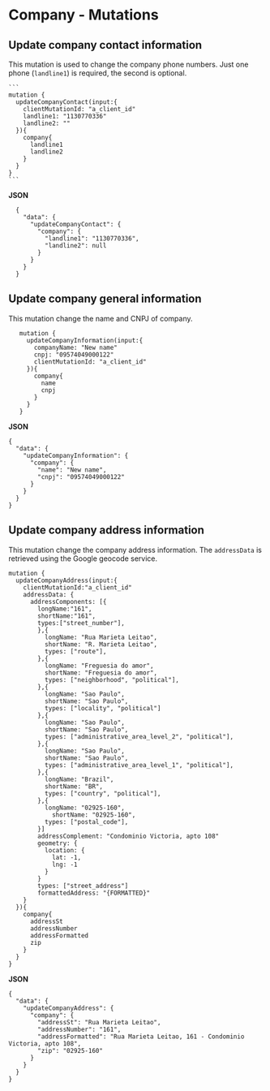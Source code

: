 # Company - Mutations

## Update company contact information
This mutation is used to change the company phone numbers. Just one phone (`landline1`) is required, the second is optional.
    
    ```
    mutation {
      updateCompanyContact(input:{
        clientMutationId: "a_client_id"
        landline1: "1130770336"
        landline2: ""
      }){
        company{
          landline1
          landline2
        }
      }
    }
    ```
    
  **JSON**
  ```
    {
      "data": {
        "updateCompanyContact": {
          "company": {
            "landline1": "1130770336",
            "landline2": null
          }
        }
      }
    }
  ```
  
## Update company general information
 This mutation change the name and CNPJ of company.
 
 ```
    mutation {
      updateCompanyInformation(input:{
        companyName: "New name"
        cnpj: "09574049000122"
        clientMutationId: "a_client_id"
      }){
        company{
          name
          cnpj
        }
      }
    }
 ```

**JSON**

```
{
  "data": {
    "updateCompanyInformation": {
      "company": {
        "name": "New name",
        "cnpj": "09574049000122"
      }
    }
  }
}
```

## Update company address information
This mutation change the company address information. The `addressData` is retrieved using the Google geocode service.

```
mutation {
  updateCompanyAddress(input:{
    clientMutationId:"a_client_id"
    addressData: {
      addressComponents: [{
        longName:"161",
        shortName:"161",
        types:["street_number"],
        },{
          longName: "Rua Marieta Leitao",
          shortName: "R. Marieta Leitao",
          types: ["route"],
        },{
          longName: "Freguesia do amor",
          shortName: "Freguesia do amor",
          types: ["neighborhood", "political"],
        },{
          longName: "Sao Paulo",
          shortName: "Sao Paulo",
          types: ["locality", "political"]
        },{
          longName: "Sao Paulo",
          shortName: "Sao Paulo",
          types: ["administrative_area_level_2", "political"],
        },{
          longName: "Sao Paulo",
          shortName: "Sao Paulo",
          types: ["administrative_area_level_1", "political"],
        },{
          longName: "Brazil",
          shortName: "BR",
          types: ["country", "political"],
        },{
          longName: "02925-160",
            shortName: "02925-160",
          types: ["postal_code"],
        }]
        addressComplement: "Condominio Victoria, apto 108"
        geometry: {
          location: {
            lat: -1,
            lng: -1
          }
        }
        types: ["street_address"]
        formattedAddress: "{FORMATTED}"
    }
  }){
    company{
      addressSt
      addressNumber
      addressFormatted
      zip
    }
  }
}
```

**JSON**
```
{
  "data": {
    "updateCompanyAddress": {
      "company": {
        "addressSt": "Rua Marieta Leitao",
        "addressNumber": "161",
        "addressFormatted": "Rua Marieta Leitao, 161 - Condominio Victoria, apto 108",
        "zip": "02925-160"
      }
    }
  }
}
```
